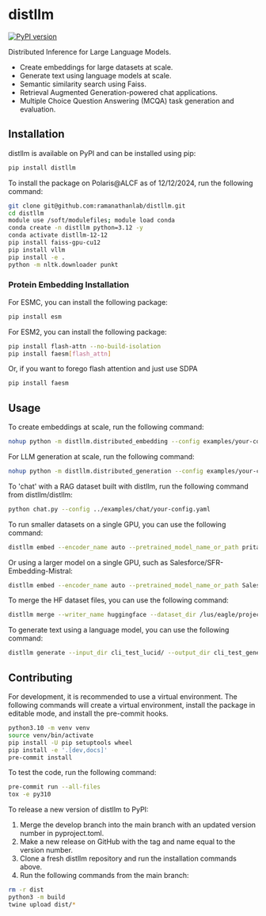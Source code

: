 # distllm
[![PyPI version](https://badge.fury.io/py/distllm.svg)](https://badge.fury.io/py/distllm)

Distributed Inference for Large Language Models.
- Create embeddings for large datasets at scale.
- Generate text using language models at scale.
- Semantic similarity search using Faiss.
- Retrieval Augmented Generation-powered chat applications.
- Multiple Choice Question Answering (MCQA) task generation and evaluation.

## Installation

distllm is available on PyPI and can be installed using pip:
```bash
pip install distllm
```

To install the package on Polaris@ALCF as of 12/12/2024, run the following command:
```bash
git clone git@github.com:ramanathanlab/distllm.git
cd distllm
module use /soft/modulefiles; module load conda
conda create -n distllm python=3.12 -y
conda activate distllm-12-12
pip install faiss-gpu-cu12
pip install vllm
pip install -e .
python -m nltk.downloader punkt
```

### Protein Embedding Installation
For ESMC, you can install the following package:
```bash
pip install esm
```

For ESM2, you can install the following package:
```bash
pip install flash-attn --no-build-isolation
pip install faesm[flash_attn]
```
Or, if you want to forego flash attention and just use SDPA
```bash
pip install faesm
```

## Usage
To create embeddings at scale, run the following command:
```bash
nohup python -m distllm.distributed_embedding --config examples/your-config.yaml &> nohup.out &
```

For LLM generation at scale, run the following command:
```bash
nohup python -m distllm.distributed_generation --config examples/your-config.yaml &> nohup.out &
```

To 'chat' with a RAG dataset built with distllm, run the following command from distllm/distllm:
```bash
python chat.py --config ../examples/chat/your-config.yaml
```

To run smaller datasets on a single GPU, you can use the following command:
```bash
distllm embed --encoder_name auto --pretrained_model_name_or_path pritamdeka/S-PubMedBert-MS-MARCO --data_path /lus/eagle/projects/FoundEpidem/braceal/projects/metric-rag/data/parsed_pdfs/LUCID.small.test/parsed_pdfs --data_extension jsonl --output_path cli_test_lucid --dataset_name jsonl_chunk --batch_size 512 --chunk_batch_size 512 --buffer_size 4 --pooler_name mean --embedder_name semantic_chunk --writer_name huggingface --quantization --eval_mode
```

Or using a larger model on a single GPU, such as Salesforce/SFR-Embedding-Mistral:
```bash
distllm embed --encoder_name auto --pretrained_model_name_or_path Salesforce/SFR-Embedding-Mistral --data_path /lus/eagle/projects/FoundEpidem/braceal/projects/metric-rag/data/parsed_pdfs/LUCID.small.test/parsed_pdfs --data_extension jsonl --output_path cli_test_lucid_sfr_mistral --dataset_name jsonl_chunk --batch_size 16 --chunk_batch_size 2 --buffer_size 4 --pooler_name last_token --embedder_name semantic_chunk --writer_name huggingface --quantization --eval_mode
```

To merge the HF dataset files, you can use the following command:
```bash
distllm merge --writer_name huggingface --dataset_dir /lus/eagle/projects/FoundEpidem/braceal/projects/metric-rag/data/semantic_chunks/lit_covid_part2.PubMedBERT/embeddings --output_dir lit_covid_part2.PubMedBERT.merge
```

To generate text using a language model, you can use the following command:
```bash
distllm generate --input_dir cli_test_lucid/ --output_dir cli_test_generate --top_p 0.95
```

## Contributing

For development, it is recommended to use a virtual environment. The following commands will create a virtual environment, install the package in editable mode, and install the pre-commit hooks.
```bash
python3.10 -m venv venv
source venv/bin/activate
pip install -U pip setuptools wheel
pip install -e '.[dev,docs]'
pre-commit install
```
To test the code, run the following command:
```bash
pre-commit run --all-files
tox -e py310
```
To release a new version of distllm to PyPI:

1. Merge the develop branch into the main branch with an updated version number in pyproject.toml.
2. Make a new release on GitHub with the tag and name equal to the version number.
3. Clone a fresh distllm repository and run the installation commands above.
4. Run the following commands from the main branch:
```bash
rm -r dist
python3 -m build
twine upload dist/*
```
